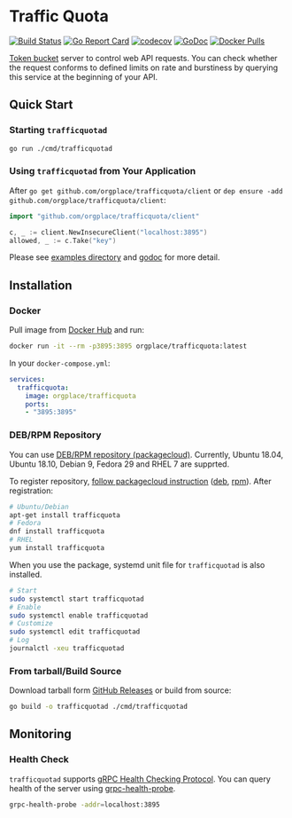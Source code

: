 # Traffic Quota

[![Build Status](https://travis-ci.com/orgplace/trafficquota.svg?branch=master)](https://travis-ci.com/orgplace/trafficquota)
[![Go Report Card](https://goreportcard.com/badge/github.com/orgplace/trafficquota)](https://goreportcard.com/report/github.com/orgplace/trafficquota)
[![codecov](https://codecov.io/gh/orgplace/trafficquota/branch/master/graph/badge.svg)](https://codecov.io/gh/orgplace/trafficquota)
[![GoDoc](https://godoc.org/github.com/orgplace/trafficquota?status.svg)](https://godoc.org/github.com/orgplace/trafficquota)
[![Docker Pulls](https://img.shields.io/docker/pulls/orgplace/trafficquota.svg?style=flat)](https://hub.docker.com/r/orgplace/trafficquota)

[Token bucket](https://en.wikipedia.org/wiki/Token_bucket) server to control web API requests.
You can check whether the request conforms to defined limits on rate and burstiness by querying this service at the beginning of your API.

## Quick Start

### Starting `trafficquotad`

```sh
go run ./cmd/trafficquotad
```

### Using `trafficquotad` from Your Application

After `go get github.com/orgplace/trafficquota/client`
or `dep ensure -add github.com/orgplace/trafficquota/client`:

```go
import "github.com/orgplace/trafficquota/client"

c, _ := client.NewInsecureClient("localhost:3895")
allowed, _ := c.Take("key")
```

Please see [examples directory](examples) and [godoc](https://godoc.org/github.com/orgplace/trafficquota/client) for more detail.

## Installation

### Docker

Pull image from [Docker Hub](https://hub.docker.com/r/orgplace/trafficquota) and run:

```sh
docker run -it --rm -p3895:3895 orgplace/trafficquota:latest
```

In your `docker-compose.yml`:

```yml
services:
  trafficquota:
    image: orgplace/trafficquota
    ports:
    - "3895:3895"
```

### DEB/RPM Repository

You can use [DEB/RPM repository (packagecloud)](https://packagecloud.io/orgplace/trafficquota).
Currently, Ubuntu 18.04, Ubuntu 18.10, Debian 9, Fedora 29 and RHEL 7 are supprted.

To register repository, [follow packagecloud instruction](https://packagecloud.io/orgplace/trafficquota/install) ([deb](https://packagecloud.io/orgplace/trafficquota/install#bash-deb), [rpm](https://packagecloud.io/orgplace/trafficquota/install#bash-rpm)).
After registration:

```sh
# Ubuntu/Debian
apt-get install trafficquota
# Fedora
dnf install trafficquota
# RHEL
yum install trafficquota
```

When you use the package, systemd unit file for `trafficquotad` is also installed.

```sh
# Start
sudo systemctl start trafficquotad
# Enable
sudo systemctl enable trafficquotad
# Customize
sudo systemctl edit trafficquotad
# Log
journalctl -xeu trafficquotad
```

### From tarball/Build Source

Download tarball form [GitHub Releases](https://github.com/orgplace/trafficquota/releases) or build from source:

```sh
go build -o trafficquotad ./cmd/trafficquotad
```

## Monitoring

### Health Check

`trafficquotad` supports [gRPC Health Checking Protocol](https://github.com/grpc/grpc/blob/master/doc/health-checking.md).
You can query health of the server using [grpc-health-probe](https://github.com/grpc-ecosystem/grpc-health-probe).

```sh
grpc-health-probe -addr=localhost:3895
```
